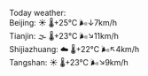 Today weather:  
Beijing: ☀️   🌡️+25°C 🌬️↓7km/h  
Tianjin: 🌫  🌡️+23°C 🌬️↘11km/h  
Shijiazhuang: ☁️   🌡️+22°C 🌬️↖4km/h  
Tangshan: ☀️   🌡️+23°C 🌬️↘9km/h  
